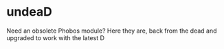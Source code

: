 undeaD
======

Need an obsolete Phobos module? Here they are, back from the dead and upgraded to work with the latest D
